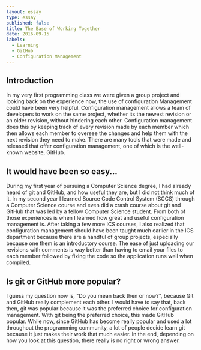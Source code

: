 ```yaml
---
layout: essay
type: essay
published: false
title: The Ease of Working Together
date: 2016-09-15
labels:
  - Learning
  - GitHub
  - Configuration Management
---
```


## Introduction

In my very first programming class we were given a group project and looking back on the experience now, the use of configuration Management could have been very helpful. Configuration management allows a team of developers to work on the same project, whether its the newest revision or an older revision, without hindering each other. Configuration management does this by keeping track of every revision made by each member which then allows each member to oversee the changes and help them with the next revision they need to make. There are many tools that were made and released that offer configuration management, one of which is the well-known website, GitHub.

## It would have been so easy...

During my first year of pursuing a Computer Science degree, I had already heard of git and GitHub, and how useful they are, but I did not think much of it. In my second year I learned Source Code Control System (SCCS) through a Computer Science course and even did a crash course about git and GitHub that was led by a fellow Computer Science student. From both of those experiences is when I learned how great and useful configuration management is. After taking a few more ICS courses, I also realized that configuration management should have been taught much earlier in the ICS department because there are a handful of group projects, especially because one them is an introductory course. The ease of just uploading our revisions with comments is way better than having to email your files to each member followed by fixing the code so the application runs well when compiled.

## Is git or GitHub more popular?

I guess my question now is, "Do you mean back then or now?", because Git and GitHub really complement each other. I would have to say that, back then, git was popular because it was the preferred choice for configuration management. With git being the preferred choice, this made GitHub popular. While now, since GitHub has become really popular and used a lot throughout the programming community, a lot of people decide learn git because it just makes their work that much easier. In the end, depending on how you look at this question, there really is no right or wrong answer.
<div style="height:50px;"></div>
